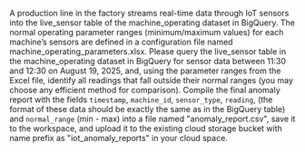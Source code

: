 A production line in the factory streams real-time data through IoT sensors into the live_sensor table of the machine_operating dataset in BigQuery. The normal operating parameter ranges (minimum/maximum values) for each machine’s sensors are defined in a configuration file named machine_operating_parameters.xlsx. Please query the live_sensor table in the machine_operating dataset in BigQuery for sensor data between 11:30 and 12:30 on August 19, 2025, and, using the parameter ranges from the Excel file, identify all readings that fall outside their normal ranges (you may choose any efficient method for comparison). Compile the final anomaly report with the fields `timestamp`, `machine_id`, `sensor_type`, `reading`, (the format of these data should be exactly the same as in the BigQuery table) and `normal_range` (min - max)  into a file named "anomaly_report.csv", save it to the workspace, and upload it to the existing cloud storage bucket with name prefix as "iot_anomaly_reports" in your cloud space.